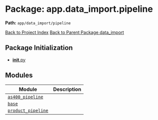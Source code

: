 # Package: app.data_import.pipeline

**Path:** `app/data_import/pipeline`

[Back to Project Index](../../../../index.md)
[Back to Parent Package data_import](../index.md)

## Package Initialization
- [__init__.py](init.md)

## Modules

| Module | Description |
| --- | --- |
| [`as400_pipeline`](as400_pipeline.md) |  |
| [`base`](base.md) |  |
| [`product_pipeline`](product_pipeline.md) |  |
